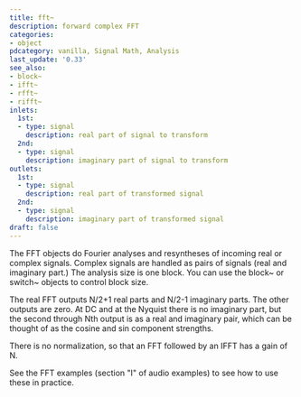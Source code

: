 ```yaml
---
title: fft~
description: forward complex FFT
categories:
- object
pdcategory: vanilla, Signal Math, Analysis
last_update: '0.33'
see_also:
- block~
- ifft~
- rfft~
- rifft~
inlets:
  1st:
  - type: signal
    description: real part of signal to transform
  2nd:
  - type: signal
    description: imaginary part of signal to transform
outlets:
  1st:
  - type: signal
    description: real part of transformed signal
  2nd:
  - type: signal
    description: imaginary part of transformed signal
draft: false
---
```

The FFT objects do Fourier analyses and resyntheses of incoming real or complex signals. Complex signals are handled as pairs of signals (real and imaginary part.) The analysis size is one block. You can use the block~ or switch~ objects to control block size.

The real FFT outputs N/2+1 real parts and N/2-1 imaginary parts. The other outputs are zero. At DC and at the Nyquist there is no imaginary part, but the second through Nth output is as a real and imaginary pair, which can be thought of as the cosine and sin component strengths.

There is no normalization, so that an FFT followed by an IFFT has a gain of N.

See the FFT examples (section "I" of audio examples) to see how to use these in practice.
